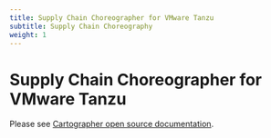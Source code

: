 ```yaml
---
title: Supply Chain Choreographer for VMware Tanzu
subtitle: Supply Chain Choreography
weight: 1
---
```


# Supply Chain Choreographer for VMware Tanzu

Please see [Cartographer open source documentation](https://cartographer.sh/docs/).
